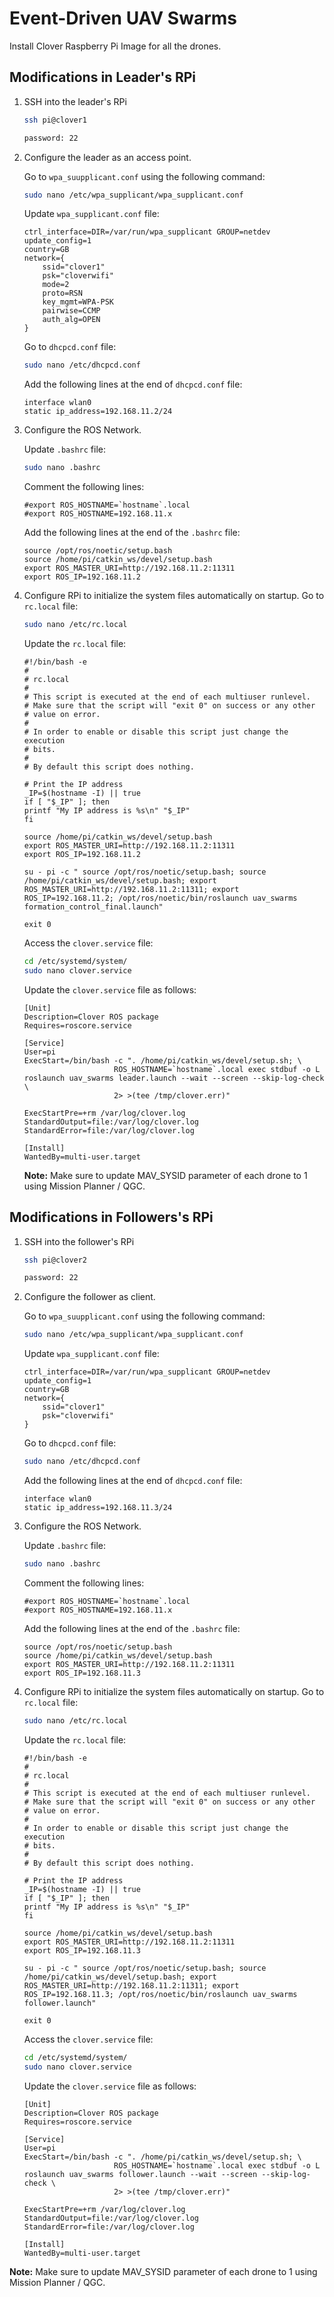 # Event-Driven UAV Swarms

Install Clover Raspberry Pi Image for all the drones.

## Modifications in Leader's RPi

1.  SSH into the leader's RPi
    ```bash
    ssh pi@clover1

    password: 22
    ```
2.  Configure the leader as an access point.

    Go to ```wpa_suupplicant.conf``` using the following command:
    ```bash
    sudo nano /etc/wpa_supplicant/wpa_supplicant.conf
    ```
    Update ```wpa_supplicant.conf``` file:
    ```
    ctrl_interface=DIR=/var/run/wpa_supplicant GROUP=netdev
    update_config=1
    country=GB
    network={
        ssid="clover1"
        psk="cloverwifi"
        mode=2
        proto=RSN
        key_mgmt=WPA-PSK
        pairwise=CCMP
        auth_alg=OPEN
    }
    ```
    Go to ```dhcpcd.conf``` file:
    ```bash
    sudo nano /etc/dhcpcd.conf
    ```
    Add the following lines at the end of ```dhcpcd.conf``` file:
    ```
    interface wlan0
    static ip_address=192.168.11.2/24
    ```
3.  Configure the ROS Network.
    
    Update ```.bashrc``` file:
    ```bash
    sudo nano .bashrc
    ```
    Comment the following lines:
    ```
    #export ROS_HOSTNAME=`hostname`.local
    #export ROS_HOSTNAME=192.168.11.x
    ```
    Add the following lines at the end of the ```.bashrc``` file:
    ```
    source /opt/ros/noetic/setup.bash
    source /home/pi/catkin_ws/devel/setup.bash
    export ROS_MASTER_URI=http://192.168.11.2:11311
    export ROS_IP=192.168.11.2
    ```
4.  Configure RPi to initialize the system files automatically on startup.
    Go to ```rc.local``` file:
    ```bash
    sudo nano /etc/rc.local
    ```
    Update the ```rc.local``` file:
    ```
    #!/bin/bash -e
    #
    # rc.local
    #
    # This script is executed at the end of each multiuser runlevel.
    # Make sure that the script will "exit 0" on success or any other
    # value on error.
    #
    # In order to enable or disable this script just change the execution
    # bits.
    #
    # By default this script does nothing.

    # Print the IP address
    _IP=$(hostname -I) || true
    if [ "$_IP" ]; then
    printf "My IP address is %s\n" "$_IP"
    fi

    source /home/pi/catkin_ws/devel/setup.bash
    export ROS_MASTER_URI=http://192.168.11.2:11311
    export ROS_IP=192.168.11.2

    su - pi -c " source /opt/ros/noetic/setup.bash; source /home/pi/catkin_ws/devel/setup.bash; export ROS_MASTER_URI=http://192.168.11.2:11311; export ROS_IP=192.168.11.2; /opt/ros/noetic/bin/roslaunch uav_swarms formation_control_final.launch"

    exit 0
    ```
    Access the ```clover.service``` file:
    ```bash
    cd /etc/systemd/system/
    sudo nano clover.service
    ```
    Update the ```clover.service``` file as follows:
    ```
    [Unit]
    Description=Clover ROS package
    Requires=roscore.service

    [Service]
    User=pi
    ExecStart=/bin/bash -c ". /home/pi/catkin_ws/devel/setup.sh; \
                        ROS_HOSTNAME=`hostname`.local exec stdbuf -o L roslaunch uav_swarms leader.launch --wait --screen --skip-log-check \
                        2> >(tee /tmp/clover.err)"

    ExecStartPre=+rm /var/log/clover.log
    StandardOutput=file:/var/log/clover.log
    StandardError=file:/var/log/clover.log

    [Install]
    WantedBy=multi-user.target
    ```
    **Note:** Make sure to update MAV_SYSID parameter of each drone to 1 using Mission Planner / QGC.

## Modifications in Followers's RPi

1.  SSH into the follower's RPi
    ```bash
    ssh pi@clover2

    password: 22
    ```

2.  Configure the follower as client.

    Go to ```wpa_suupplicant.conf``` using the following command:
    ```bash
    sudo nano /etc/wpa_supplicant/wpa_supplicant.conf
    ```
    Update ```wpa_supplicant.conf``` file:
    ```
    ctrl_interface=DIR=/var/run/wpa_supplicant GROUP=netdev
    update_config=1
    country=GB
    network={
        ssid="clover1"
        psk="cloverwifi"
    }
    ```
    Go to ```dhcpcd.conf``` file:
    ```bash
    sudo nano /etc/dhcpcd.conf
    ```
    Add the following lines at the end of ```dhcpcd.conf``` file:
    ```
    interface wlan0
    static ip_address=192.168.11.3/24
    ```
3.  Configure the ROS Network.

    Update ```.bashrc``` file:
    ```bash
    sudo nano .bashrc
    ```
    Comment the following lines:
    ```
    #export ROS_HOSTNAME=`hostname`.local
    #export ROS_HOSTNAME=192.168.11.x
    ```
    Add the following lines at the end of the ```.bashrc``` file:
    ```
    source /opt/ros/noetic/setup.bash
    source /home/pi/catkin_ws/devel/setup.bash
    export ROS_MASTER_URI=http://192.168.11.2:11311
    export ROS_IP=192.168.11.3
    ```
4.  Configure RPi to initialize the system files automatically on startup.
    Go to ```rc.local``` file:
    ```bash
    sudo nano /etc/rc.local
    ```
    Update the ```rc.local``` file:
    ```
    #!/bin/bash -e
    #
    # rc.local
    #
    # This script is executed at the end of each multiuser runlevel.
    # Make sure that the script will "exit 0" on success or any other
    # value on error.
    #
    # In order to enable or disable this script just change the execution
    # bits.
    #
    # By default this script does nothing.

    # Print the IP address
    _IP=$(hostname -I) || true
    if [ "$_IP" ]; then
    printf "My IP address is %s\n" "$_IP"
    fi

    source /home/pi/catkin_ws/devel/setup.bash
    export ROS_MASTER_URI=http://192.168.11.2:11311
    export ROS_IP=192.168.11.3

    su - pi -c " source /opt/ros/noetic/setup.bash; source /home/pi/catkin_ws/devel/setup.bash; export ROS_MASTER_URI=http://192.168.11.2:11311; export ROS_IP=192.168.11.3; /opt/ros/noetic/bin/roslaunch uav_swarms follower.launch"

    exit 0
    ```
    Access the ```clover.service``` file:
    ```bash
    cd /etc/systemd/system/
    sudo nano clover.service
    ```
    Update the ```clover.service``` file as follows:
    ```
    [Unit]
    Description=Clover ROS package
    Requires=roscore.service

    [Service]
    User=pi
    ExecStart=/bin/bash -c ". /home/pi/catkin_ws/devel/setup.sh; \
                        ROS_HOSTNAME=`hostname`.local exec stdbuf -o L roslaunch uav_swarms follower.launch --wait --screen --skip-log-check \
                        2> >(tee /tmp/clover.err)"

    ExecStartPre=+rm /var/log/clover.log
    StandardOutput=file:/var/log/clover.log
    StandardError=file:/var/log/clover.log

    [Install]
    WantedBy=multi-user.target
    ```
**Note:** Make sure to update MAV_SYSID parameter of each drone to 1 using Mission Planner / QGC.